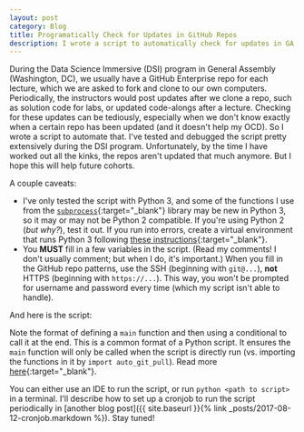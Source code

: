 ```yaml
---
layout: post
category: Blog
title: Programatically Check for Updates in GitHub Repos
description: I wrote a script to automatically check for updates in GA repos, for example, solution code posted.
---
```

During the Data Science Immersive (DSI) program in General Assembly (Washington, DC), we usually have a GitHub Enterprise repo for each lecture, which we are asked to fork and clone to our own computers.
Periodically, the instructors would post updates after we clone a repo, such as solution code for labs, or updated code-alongs after a lecture.
Checking for these updates can be tediously, especially when we don't know exactly when a certain repo has been updated (and it doesn't help my OCD).
So I wrote a script to automate that.
I've tested and debugged the script pretty extensively during the DSI program.
Unfortunately, by the time I have worked out all the kinks, the repos aren't updated that much anymore.
But I hope this will help future cohorts.

A couple caveats:
- I've only tested the script with Python 3, and some of the functions I use from the  [`subprocess`](https://docs.python.org/3/library/subprocess.html){:target="_blank"} library may be new in Python 3, so it may or may not be Python 2 compatible. If you're using Python 2 (_but why?_), test it out. If you run into errors, create a virtual environment that runs Python 3 following [these instructions](https://conda.io/docs/user-guide/tasks/manage-python.html#installing-a-different-version-of-python){:target="_blank"}.
- You __MUST__ fill in a few variables in the script. (Read my comments! I don't usually comment; but when I do, it's important.) When you fill in the GitHub repo patterns, use the SSH (beginning with `git@...`), __not__ HTTPS (beginning with `https://...`). This way, you won't be prompted for username and password every time (which my script isn't able to handle).

And here is the script:

<script src="https://gist.github.com/Ailuropoda1864/347cc3f19837fec8edfa63f8108b2017.js"></script>

Note the format of defining a `main` function and then using a conditional to call it at the end.
This is a common format of a Python script.
It ensures the `main` function will only be called when the script is directly run (vs. importing the functions in it by `import auto_git_pull`).
Read more [here](https://stackoverflow.com/questions/419163/what-does-if-name-main-do){:target="_blank"}.

You can either use an IDE to run the script, or run `python <path to script>` in a terminal.
I'll describe how to set up a cronjob to run the script periodically in [another blog post]({{ site.baseurl }}{% link _posts/2017-08-12-cronjob.markdown %}). Stay tuned!
